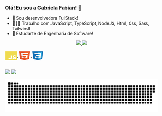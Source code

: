 ### Olá! Eu sou a Gabriela Fabian! 👋

- 🔭 Sou desenvolvedora FullStack!
- 👩🏼‍💻 Trabalho com JavaScript, TypeScript, NodeJS, Html, Css, Sass, Tailwind!
- :closed_book: Estudante de Engenharia de Software!
<div>
<div align="center">
  <a href="https://github.com/GabrielaFabianpc">
  <img height="150em" src="https://github-readme-stats-sigma-five.vercel.app/api?username=Gabrielafabianpc&show_icons=true&theme=radical&include_all_commits=true&count_private=true"/>
  <img height="150em" src="https://github-readme-stats-sigma-five.vercel.app/api/top-langs/?username=Gabrielafabianpc&layout=compact&langs_count=7&theme=radical"/>
</div>
<div style="display: inline_block"><br>
  <img align="center" alt="Gabi-Js" height="30" width="40" src="https://raw.githubusercontent.com/devicons/devicon/master/icons/javascript/javascript-plain.svg">
  <img align="center" alt="Gabi-HTML" height="30" width="40" src="https://raw.githubusercontent.com/devicons/devicon/master/icons/html5/html5-original.svg">
  <img align="center" alt="Gabi-CSS" height="30" width="40" src="https://raw.githubusercontent.com/devicons/devicon/master/icons/css3/css3-original.svg">
</div>
  
  ##
  
  <div>
  <a href = "mailto:gabriela.fabianpc@gmail.com"><img src="https://img.shields.io/badge/-Gmail-%23333?style=for-the-badge&logo=gmail&logoColor=white" target="_blank"></a>
  <a href="https://www.linkedin.com/in/gabriela-fabian-050a89252/" target="_blank"><img src="https://img.shields.io/badge/-LinkedIn-%230077B5?style=for-the-badge&logo=linkedin&logoColor=white" target="_blank"></a>
    
![Snake animation](https://github.com/trajanovinicius/trajanovinicius/blob/output/github-contribution-grid-snake.svg)
<div>
